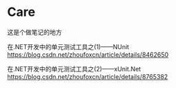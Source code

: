 # Care

这是个做笔记的地方


在.NET开发中的单元测试工具之(1)——NUnit <br/>
https://blog.csdn.net/zhoufoxcn/article/details/8462650

在.NET开发中的单元测试工具之(2)——xUnit.Net <br/>
https://blog.csdn.net/zhoufoxcn/article/details/8765382
